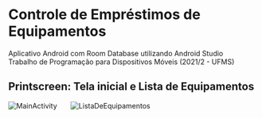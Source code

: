 # Controle de Empréstimos de Equipamentos
Aplicativo Android com Room Database utilizando Android Studio </br>
Trabalho de Programação para Dispositivos Móveis (2021/2 - UFMS) </br>

## Printscreen: Tela inicial e Lista de Equipamentos
![MainActivity](https://github.com/TiagoSanti/controle-de-emprestimos/blob/master/printscreen/MainActivity.png) &nbsp;&nbsp;&nbsp;&nbsp;&nbsp;
![ListaDeEquipamentos](https://github.com/TiagoSanti/controle-de-emprestimos/blob/master/printscreen/ListaDeEquipamentos.png)
